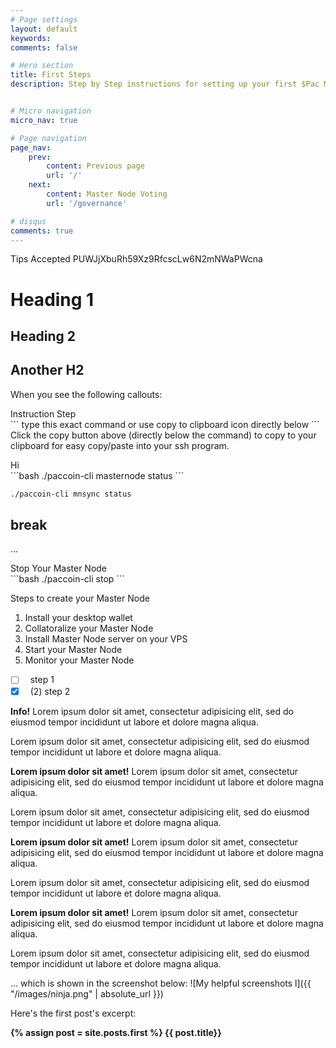 ```yaml
---
# Page settings
layout: default
keywords:
comments: false

# Hero section
title: First Steps
description: Step by Step instructions for setting up your first $Pac Master Node


# Micro navigation
micro_nav: true

# Page navigation
page_nav:
    prev:
        content: Previous page
        url: '/'
    next:
        content: Master Node Voting
        url: '/governance'

# disqus
comments: true
---
```



Tips Accepted PUWJjXbuRh59Xz9RfcscLw6N2mNWaPWcna



# Heading 1
## Heading 2


## Another H2

When you see the following callouts: 
<div class="example" >Instruction Step
</div>
```
type this exact command or use copy to clipboard
icon directly below
```
Click the <i class="fas fa-copy"></i> copy button above (directly below the command) to copy to your clipboard for easy copy/paste into your ssh program.

<p></p>

<div class="example" >Hi
</div>
```bash
./paccoin-cli masternode status
```

<p>
</p>

```bash
./paccoin-cli mnsync status
```

## break

... 
<p>
</p>
<div class="example" >Stop Your Master Node</div>
```bash
./paccoin-cli stop
```


Steps to create your Master Node
1. Install your desktop wallet
2. Collatoralize your Master Node
3. Install Master Node server on your VPS
4. Start your Master Node
5. Monitor your Master Node

- [ ] &nbsp; step 1
- [x] &nbsp; (2)  step 2

<div class="callout callout--info">
    <p><strong>Info!</strong> Lorem ipsum dolor sit amet, consectetur adipisicing elit, sed do eiusmod tempor incididunt ut labore et dolore magna aliqua.</p>
    <p>Lorem ipsum dolor sit amet, consectetur adipisicing elit, sed do eiusmod tempor incididunt ut labore et dolore magna aliqua.</p>
</div>

<div class="callout callout--warning">
    <p><strong>Lorem ipsum dolor sit amet!</strong> Lorem ipsum dolor sit amet, consectetur adipisicing elit, sed do eiusmod tempor incididunt ut labore et dolore magna aliqua.</p>
    <p>Lorem ipsum dolor sit amet, consectetur adipisicing elit, sed do eiusmod tempor incididunt ut labore et dolore magna aliqua.</p>
</div>

<div class="callout callout--danger">
    <p><strong>Lorem ipsum dolor sit amet!</strong> Lorem ipsum dolor sit amet, consectetur adipisicing elit, sed do eiusmod tempor incididunt ut labore et dolore magna aliqua.</p>
    <p>Lorem ipsum dolor sit amet, consectetur adipisicing elit, sed do eiusmod tempor incididunt ut labore et dolore magna aliqua.</p>
</div>

<div class="callout callout--success">
    <p><strong>Lorem ipsum dolor sit amet!</strong> Lorem ipsum dolor sit amet, consectetur adipisicing elit, sed do eiusmod tempor incididunt ut labore et dolore magna aliqua.</p>
    <p>Lorem ipsum dolor sit amet, consectetur adipisicing elit, sed do eiusmod tempor incididunt ut labore et dolore magna aliqua.</p>
</div>




... which is shown in the screenshot below:
![My helpful screenshots l]({{ "/images/ninja.png" | absolute_url }})


Here's the first post's excerpt:

<strong>{% assign post = site.posts.first %}  {{ post.title}} </strong>
